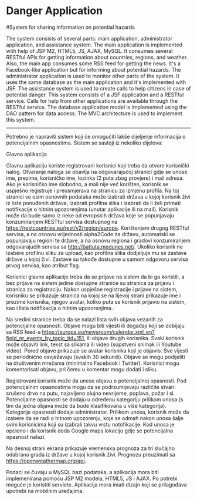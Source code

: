# Danger Application
#System for sharing information on potential hazards

The system consists of several parts: main application, administrator application, and assistance system. The
main application is implemented with help of JSP M2, HTML5, JS, AJAX, MySQL. It consumes several RESTful APIs
for getting information about countries, regions, and weather. Also, the main app consumes some RSS feed for
getting the news. It's a Facebook-like application but for informing about potential hazards. The administrator
application is used to monitor other parts of the system. It uses the same database as the main application and
it's implemented with JSF. The assistance system is used to create calls to help citizens in case of potential danger.
This system consists of a JSF application and a RESTful service. Calls for help from other applications are available
through the RESTful service. The database application model is implemented using the DAO pattern for data
access. The MVC architecture is used to implement this system.

*******************************************
Potrebno je napraviti sistem koji će omogućiti lakše dijeljenje informacija o potencijalnim opasnostima. Sistem se sastoji iz nekoliko dijelova:

Glavna aplikacija

Glavnu aplikaciju koriste registrovani korisnici koji treba da otvore korisnički nalog. Otvaranje naloga se obavlja na odgovarajućoj stranici gdje se unose ime, prezime, korisničko ime, lozinka (2 puta zbog provjere) i mail adresa. Ako je korisničko ime slobodno, a mail nije već korišten, korisnik se uspješno registruje i preusmjerava na stranicu za izmjenu profila. Na toj stranici se osim osnovnih podataka može izabrati država u kojoj korisnik živi iz liste ponuđenih država, izabrati profilna slika i izabrati da li želi primati notifikacije o hitnim upozorenjima (unutar aplikacije ili na mail). Korisnik može da bude samo iz neke od evropskih država koje se popunjavaju konzumiranjem RESTful servisa dostupnog na https://restcountries.eu/rest/v2/region/europe. Korištenjem drugog RESTful servisa, a na osnovu vrijednosti alpha2Code za državu, automatski se popunjavaju regioni te države, a na osnovu regiona i gradovi konzumiranjem odgovarajućih servisa sa http://battuta.medunes.net/. Ukoliko korisnik ne izabere profilnu sliku za upload, kao profilna slika dodjeljuje mu se zastava države u kojoj živi. Zastave su takođe dostupne u samom odgovoru servisa prvog servisa, kao atribut flag.

Korisnici glavne aplikacije treba da se prijave na sistem da bi ga koristili, a bez prijave na sistem jedine dostupne stranice su stranica za prijavu i stranica za registraciju.
Nakon uspješne registracije i prijave na sistem, korisniku se prikazuje stranica na kojoj se na lijevoj strani prikazuje ime i prezime korisnika, njegov avatar, koliko puta se korisnik prijavio na sistem, kao i lista notifikacija o hitnim upozorenjima.

Na sredini stranice treba da se nalazi lista svih objava vezanih za potencijalne opasnosti. Objave mogu biti vijesti ili događaji koji se dobijaju sa RSS feed-a https://europa.eu/newsroom/calendar.xml_en?field_nr_events_by_topic_tid=151, ili objave drugih korisnika. Svaki korisnik može objaviti link, tekst sa slikama ili video (sopstveni snimak ili Youtube video). Pored objave prikazuje se avatar korisnika koji je objavio. Sve vijesti se periodnično osvježavaju (svakih 30 sekundi). Objave se mogu podijeliti na društvenim mrežama (minimalno Facebook i Twitter). Korisnici mogu komentarisati objavu, pri čemu u komentar mogu dodati i sliku.

Registrovani korisnik može da unese objavu o potencijalnoj opasnosti. Pod potencijalnim opasnostima mogu da se podrzumijevaju različite stvari: srušeno drvo na putu, najavljeno olujno nevrijeme, poplava, požar i sl. Potencijalne opasnosti se dodaju u određenu kategoriju prilikom unosa (s tim da jedna objava može da bude klasifikovana u više kategorija). Kategorije opasnosti dodaje administrator. Prilikom unosa, korisnik može da izabere da se radi o hitnom upozorenju, koje se odmah nakon unosa šalje svim korisnicima koji su izabrali takvu vrstu notofikacije. Kod unosa je opciono i da korisnik doda Google maps lokaciju gdje se potencijalna opasnost nalazi.

Na desnoj strani ekrana prikazuje vremenska prognoza za tri slučajno odabrana grada iz države u kojoj korisnik živi. Prognozu preuzimati sa https://openweathermap.org/api.

Podaci se čuvaju u MySQL bazi podataka, a aplikacija mora biti implemenirana pomoću JSP M2 modela, HTML5, JS i AJAX. Po potrebi moguće je koristiti servlete. Aplikacija mora imati dizajn koji se prilagođava upotrebi na mobilnim uređajima.
